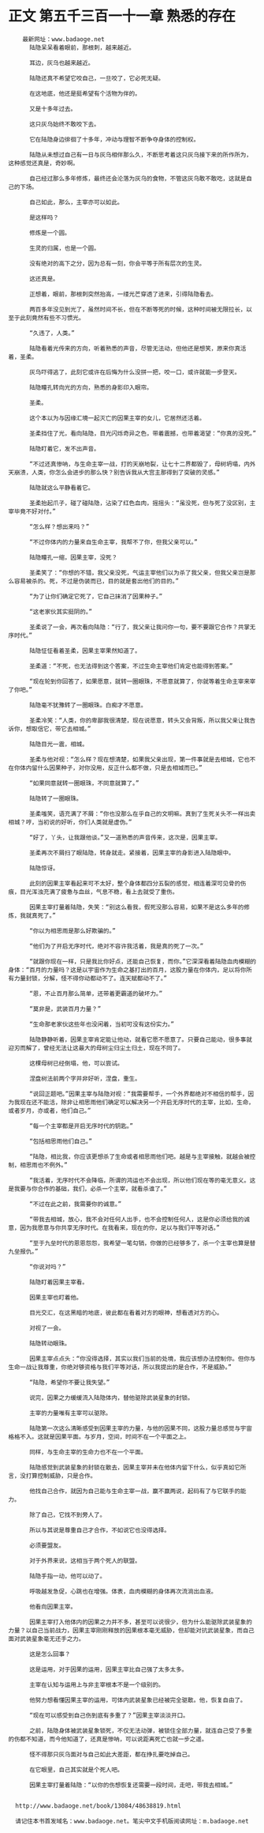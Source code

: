 # 正文 第五千三百一十一章 熟悉的存在
        最新网址：www.badaoge.net
          陆隐呆呆看着眼前，那根刺，越来越近。
      
          耳边，灰乌也越来越近。
      
          陆隐还真不希望它咬自己，一旦咬了，它必死无疑。
      
          在这地底，他还是挺希望有个活物为伴的。
      
          又是十多年过去。
      
          这只灰乌始终不敢咬下去。
      
          它在陆隐身边徘徊了十多年，冲动与理智不断争夺身体的控制权。
      
          陆隐从未想过自己有一日与灰乌相伴那么久，不断思考着这只灰乌接下来的所作所为，这种感觉还真是，奇妙啊。
      
          自己经过那么多年修炼，最终还会沦落为灰乌的食物，不管这灰乌敢不敢吃，这就是自己的下场。
      
          自己如此，那么，主宰亦可以如此。
      
          是这样吗？
      
          修炼是一个圆。
      
          生灵的归属，也是一个圆。
      
          没有绝对的高下之分，因为总有一刻，你会平等于所有层次的生灵。
      
          这还真是。
      
          正想着，眼前，那根刺突然抬高，一缕光芒穿透了进来，引得陆隐看去。
      
          两百多年没见到光了，虽然时间不长，但在不断等死的时候，这种时间被无限拉长，以至于此刻竟然有些不习惯光。
      
          “久违了，人类。”
      
          陆隐看着光传来的方向，听着熟悉的声音，尽管无法动，但他还是想笑，原来你真活着，圣柔。
      
          灰乌吓得逃了，此刻它或许在后悔为什么没拼一把，咬一口，或许就能一步登天。
      
          陆隐瞳孔转向光的方向，熟悉的身影印入眼帘。
      
          圣柔。
      
          这个本以为与因缘汇境一起灭亡的因果主宰的女儿，它居然还活着。
      
          圣柔挡住了光，看向陆隐，目光闪烁奇异之色，带着震撼，也带着渴望：“你真的没死。”
      
          陆隐盯着它，发不出声音。
      
          “不过还真惨呐，与生命主宰一战，打的天崩地裂，让七十二界都毁了，母树坍塌，内外天崩溃，人类，你怎么会进步的那么快？别告诉我从大宫主那得到了突破的灵感。”
      
          陆隐就这么平静看着它。
      
          圣柔抬起爪子，碰了碰陆隐，沾染了红色血肉，摇摇头：“虽没死，但与死了没区别，主宰毕竟不好对付。”
      
          “怎么样？想出来吗？”
      
          “不过你体内的力量来自生命主宰，我帮不了你，但我父亲可以。”
      
          陆隐瞳孔一缩，因果主宰，没死？
      
          圣柔笑了：“你想的不错，我父亲没死，气运主宰他们以为杀了我父亲，但我父亲岂是那么容易被杀的。死，不过是伪装而已，目的就是套出他们的目的。”
      
          “为了让你们确定它死了，它自己抹消了因果种子。”
      
          “这老家伙其实挺阴的。”
      
          圣柔说了一会，再次看向陆隐：“行了，我父亲让我问你一句，要不要跟它合作？共掌无序时代。”
      
          陆隐怔怔看着圣柔，因果主宰果然知道了。
      
          圣柔道：“不死，也无法得到这个答案，不过生命主宰他们肯定也能得到答案。”
      
          “现在轮到你回答了，如果愿意，就转一圈眼珠，不愿意就算了，你就等着生命主宰来宰了你吧。”
      
          陆隐毫不犹豫转了一圈眼珠。白痴才不愿意。
      
          圣柔冷笑：“人类，你的卑鄙我很清楚，现在说愿意，转头又会背叛，所以我父亲让我告诉你，想取信它，带它去相城。”
      
          陆隐目光一震，相城。
      
          圣柔与他对视：“怎么样？现在想清楚，如果我父亲出现，第一件事就是去相城，它也不在你体内留什么因果种子，对你没用，反正什么都不做，只是去相城而已。”
      
          “如果同意就转一圈眼珠，不同意就算了。”
      
          陆隐转了一圈眼珠。
      
          圣柔嗤笑，语充满了不屑：“你也没那么在乎自己的文明嘛。真到了生死关头不一样出卖相城？哼，当初说的好听，你们人类就是虚伪。”
      
          “好了，丫头，让我跟他谈。”又一道熟悉的声音传来，这次是，因果主宰。
      
          圣柔再次不屑扫了眼陆隐，转身就走。紧接着，因果主宰的身影进入陆隐眼中。
      
          陆隐惊讶。
      
          此刻的因果主宰看起来可不太好，整个身体都四分五裂的感觉，相连着深可见骨的伤痕，目光浑浊充满了疲惫与血丝，气息不稳，看上去就受了重伤。
      
          因果主宰打量着陆隐，失笑：“别这么看我，假死没那么容易，如果不是这么多年的修炼，我就真死了。”
      
          “你以为相思雨是那么好欺骗的。”
      
          “他们为了开启无序时代，绝对不容许我活着，我是真的死了一次。”
      
          “就跟你现在一样，只是我比你好点，还能自己恢复，而你。”它深深看着陆隐血肉模糊的身体：“百月的力量吗？这是以宇宙作为生命之基打出的百月，这股力量在你体内，足以将你所有力量封锁，分解，怪不得你动都动不了。连天赋都动不了。”
      
          “恩，不止百月那么简单，还带着更霸道的破坏力。”
      
          “莫非是，武装百月力量？”
      
          “生命那老家伙这些年也没闲着，当初可没有这份实力。”
      
          陆隐静静听着，因果主宰肯定能让他动，就看它愿不愿意了。只要自己能动，很多事就迎刃而解了，曾经无法让这最大的母树尘归尘土归土，现在不同了。
      
          这棵母树已经倒塌，他，可以尝试。
      
          涅盘树法前两个字并非好听，涅盘，重生。
      
          “说回正题吧。”因果主宰与陆隐对视：“我需要帮手，一个外界都绝对不相信的帮手，因为我现在还不能活，除非让相思雨他们确定可以解决另一个开启无序时代的主宰，比如，生命，或者岁月，亦或者，他们自己。”
      
          “每一个主宰都是开启无序时代的钥匙。”
      
          “包括相思雨他们自己。”
      
          “陆隐，相比我，你应该更想杀了生命或者相思雨他们吧。越是与主宰接触，就越会被控制，相思雨也不例外。”
      
          “我活着，无序时代不会降临，所谓的鸿运也不会出现，所以他们现在等的毫无意义。这是我要与你合作的基础，我们，必杀一个主宰，就看杀谁了。”
      
          “不过在此之前，我需要你的诚意。”
      
          “带我去相城，放心，我不会对任何人出手，也不会控制任何人，这是你必须给我的诚意，因为我愿意与你共享无序时代。在我看来，现在的你，足以与我们平等对话。”
      
          “至于九垒时代的恩恩怨怨，我希望一笔勾销，你做的已经够多了，杀一个主宰也算是替九垒报仇。”
      
          “你说对吗？”
      
          陆隐盯着因果主宰看。
      
          因果主宰也盯着他。
      
          目光交汇，在这黑暗的地底，彼此都在看着对方的眼神，想看透对方的心。
      
          对视了一会。
      
          陆隐转动眼珠。
      
          因果主宰点点头：“你没得选择，其实以我们当前的处境，我应该想办法控制你。但你与生命一战让我尊重，你绝对够资格与我们平等对话，所以我提出的是合作，不是威胁。”
      
          “陆隐，希望你不要让我失望。”
      
          说完，因果之力缓缓流入陆隐体内，替他驱除武装星象的封锁。
      
          主宰的力量唯有主宰可以驱除。
      
          陆隐第一次这么清晰感受到因果主宰的力量，与他的因果不同，这股力量总感觉与宇宙格格不入。这就是因果平面。与岁月，空间，时间不在一个平面之上。
      
          同样，与生命主宰的生命力也不在一个平面。
      
          陆隐感觉到武装星象的封锁在散去，因果主宰并未在他体内留下什么，似乎真如它所言，没打算控制威胁，只是合作。
      
          他找自己合作，就因为自己能与生命主宰一战，赢不赢两说，起码有了与它联手的能力。
      
          除了自己，它找不到旁人了。
      
          所以与其说是尊重自己才合作，不如说它也没得选择。
      
          必须要盟友。
      
          对于外界来说，这相当于两个死人的联盟。
      
          陆隐手指一动，他可以动了。
      
          呼吸越发急促，心跳也在增强。体表，血肉模糊的身体再次流淌出血液。
      
          他看向因果主宰。
      
          因果主宰打入他体内的因果之力并不多，甚至可以说很少，但为什么能驱除武装星象的力量？以自己当前战力，因果主宰刚刚释放的因果根本毫无威胁，但却能对抗武装星象，而自己面对武装星象毫无还手之力。
      
          这是怎么回事？
      
          这是运用，对于因果的运用，因果主宰比自己强了太多太多。
      
          主宰在认知与运用上与非主宰根本不是一个级别的。
      
          他努力想看懂因果主宰的运用，可体内武装星象已经被完全驱散。他，恢复自由了。
      
          “现在可以感受到自己伤到底有多重了？”因果主宰淡淡开口。
      
          之前，陆隐身体被武装星象锁死，不仅无法动弹，被锁住全部力量，就连自己受了多重的伤都不知道，而今他知道了，还真是惨呐，可以说距离死亡也就一步之遥。
      
          怪不得那只灰乌面对与自己如此大差距，都在挣扎要吃掉自己。
      
          在它眼里，自己其实就是个死人吧。
      
          因果主宰打量着陆隐：“以你的伤想恢复还需要一段时间，走吧，带我去相城。”
      
      
      http://www.badaoge.net/book/13084/48638819.html
      
      请记住本书首发域名：www.badaoge.net。笔尖中文手机版阅读网址：m.badaoge.net